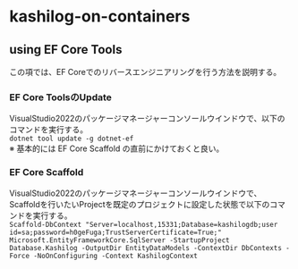 # kashilog-on-containers

## using EF Core Tools
この項では、EF Coreでのリバースエンジニアリングを行う方法を説明する。
### EF Core ToolsのUpdate
VisualStudio2022のパッケージマネージャーコンソールウインドウで、以下のコマンドを実行する。  
```dotnet tool update -g dotnet-ef```  
※ 基本的には EF Core Scaffold の直前にかけておくと良い。  

### EF Core Scaffold 
VisualStudio2022のパッケージマネージャーコンソールウインドウで、Scaffoldを行いたいProjectを既定のプロジェクトに設定した状態で以下のコマンドを実行する。  
```Scaffold-DbContext "Server=localhost,15331;Database=kashilogdb;user id=sa;password=h0geFuga;TrustServerCertificate=True;" Microsoft.EntityFrameworkCore.SqlServer -StartupProject Database.Kashilog -OutputDir EntityDataModels -ContextDir DbContexts -Force -NoOnConfiguring -Context KashilogContext```
